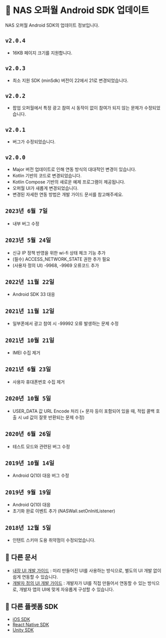 # 📝 NAS 오퍼월 Android SDK 업데이트
NAS 오퍼월 Android SDK의 업데이트 정보입니다.

## `v2.0.4`
  - 16KB 페이지 크기를 지원합니다.

## `v2.0.3`
  - 최소 지원 SDK (minSdk) 버전이 22에서 21로 변경되었습니다.

## `v2.0.2`
  - 팝업 오퍼월에서 특정 광고 참여 시 동작이 없이 참여가 되지 않는 문제가 수정되었습니다.

## `v2.0.1`
  - 버그가 수정되었습니다.

## `v2.0.0`
  - Major 버전 업데이트로 인해 연동 방식의 대대적인 변경이 있습니다.
  - Kotlin 기반의 코드로 변경되었습니다.
  - Kotlin Compose 기반의 새로운 예제 프로그램이 제공됩니다.
  - 오퍼월 UI가 새롭게 변경되었습니다.
  - 변경된 자세한 연동 방법은 개발 가이드 문서를 참고해주세요.

## `2023년 6월 7일`
- 내부 버그 수정

## `2023년 5월 24일`
- 신규 IP 정책 반영을 위한 wi-fi 상태 체크 기능 추가
- (필수) ACCESS_NETWORK_STATE 권한 추가 필요
- (사용자 정의 UI) -9968, -9969 오류코드 추가

## `2022년 11월 22일`
- Android SDK 33 대응
 
## `2021년 11월 12일`
- 일부폰에서 광고 참여 시 -99992 오류 발생하는 문제 수정

## `2021년 10월 21일`
- IMEI 수집 제거

## `2021년 6월 23일`
- 사용자 휴대폰번호 수집 제거

## `2020년 10월 5일`
- USER_DATA 값 URL Encode 처리 (+ 문자 등이 포함되어 있을 때, 적립 콜백 호출 시 ud 값이 잘못 반환되는 문제 수정)
    
## `2020년 6월 26일`
- 테스트 모드와 관련된 버그 수정
    
## `2019년 10월 14일`
- Android Q(10) 대응 버그 수정
    
## `2019년 9월 19일`
- Android Q(10) 대응
- 초기화 완료 이벤트 추가 (NASWall.setOnInitListener)

## `2018년 12월 5일`
- 인텐트 스키마 도용 취약점이 수정되었습니다.

## 📖 다른 문서
- [내장 UI 개발 가이드](Guide.Embed.md) : 미리 만들어진 UI를 사용하는 방식으로, 별도의 UI 개발 없이 쉽게 연동할 수 있습니다.
- [개발자 정의 UI 개발 가이드](Guide.Custom.md) : 개발자가 UI를 직접 만들어서 연동할 수 있는 방식으로, 개발자 앱의 UI에 맞게 자유롭게 구성할 수 있습니다.

## 🔗 다른 플렛폼 SDK
- [iOS SDK](https://github.com/mafin-global/nas-offerwall-ios)
- [React Native SDK](https://github.com/mafin-global/nas-offerwall-react-native)
- [Unity SDK](https://github.com/mafin-global/nas-offerwall-unity)
